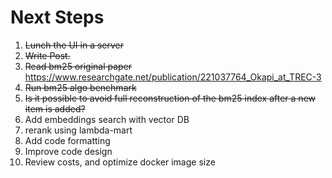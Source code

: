 # Next Steps
1. ~~Lunch the UI in a server~~
2. ~~Write Post.~~
3. ~~Read bm25 original paper~~ https://www.researchgate.net/publication/221037764_Okapi_at_TREC-3
4. ~~Run bm25 algo benchmark~~
5. ~~Is it possible to avoid full reconstruction of the bm25 index after a new item is added?~~ 
6. Add embeddings search with vector DB
7. rerank using lambda-mart
6. Add code formatting
7. Improve code design
8. Review costs, and optimize docker image size